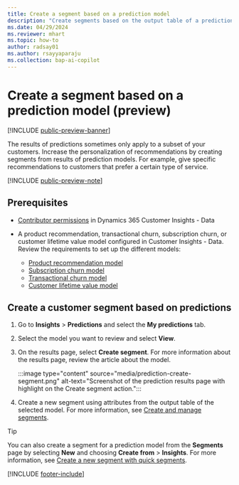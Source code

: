 ```yaml
---
title: Create a segment based on a prediction model
description: "Create segments based on the output table of a prediction model."
ms.date: 04/29/2024
ms.reviewer: mhart
ms.topic: how-to
author: radsay01
ms.author: rsayyaparaju 
ms.collection: bap-ai-copilot 
---
```


# Create a segment based on a prediction model (preview)

[!INCLUDE [public-preview-banner](includes/public-preview-banner.md)]

The results of predictions sometimes only apply to a subset of your customers. Increase the personalization of recommendations by creating segments from results of prediction models. For example, give specific recommendations to customers that prefer a certain type of service.

[!INCLUDE [public-preview-note](includes/public-preview-note.md)]

## Prerequisites

- [Contributor permissions](user-roles.md) in Dynamics 365 Customer Insights - Data

- A product recommendation, transactional churn, subscription churn, or customer lifetime value model configured in Customer Insights - Data. Review the requirements to set up the different models:

  - [Product recommendation model](predict-product-recommendation.md)
  - [Subscription churn model](predict-subscription-churn.md)
  - [Transactional churn model](predict-transactional-churn.md)
  - [Customer lifetime value model](predict-customer-lifetime-value.md)

## Create a customer segment based on predictions

1. Go to **Insights** > **Predictions** and select the **My predictions** tab.

1. Select the model you want to review and select **View**.

1. On the results page, select **Create segment**. For more information about the results page, review the article about the model.

   :::image type="content" source="media/prediction-create-segment.png" alt-text="Screenshot of the prediction results page with highlight on the Create segment action.":::

1. Create a new segment using attributes from the output table of the selected model. For more information, see [Create and manage segments](segments.md).

> [!TIP]
> You can also create a segment for a prediction model from the **Segments** page by selecting **New** and choosing **Create from** > **Insights**. For more information, see [Create a new segment with quick segments](segment-quick.md).

[!INCLUDE [footer-include](includes/footer-banner.md)]
